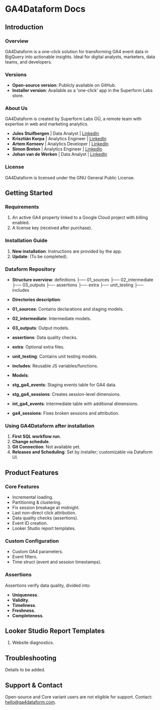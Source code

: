 # GA4Dataform Docs

## Introduction

### Overview
GA4Dataform is a one-click solution for transforming GA4 event data in BigQuery into actionable insights. Ideal for digital analysts, marketers, data teams, and developers.

### Versions
- **Open-source version**: Publicly available on GitHub.
- **Installer version**: Available as a 'one-click' app in the Superform Labs store.

### About Us
GA4Dataform is created by Superform Labs OÜ, a remote team with expertise in web and marketing analytics.

- **Jules Stuifbergen** | Data Analyst | [LinkedIn](https://www.linkedin.com)
- **Krisztián Korpa** | Analytics Engineer | [LinkedIn](https://www.linkedin.com)
- **Artem Korneev** | Analytics Developer | [LinkedIn](https://www.linkedin.com)
- **Simon Breton** | Analytics Engineer | [LinkedIn](https://www.linkedin.com)
- **Johan van de Werken** | Data Analyst | [LinkedIn](https://www.linkedin.com)

### License
GA4Dataform is licensed under the GNU General Public License.

## Getting Started

### Requirements
1. An active GA4 property linked to a Google Cloud project with billing enabled.
2. A license key (received after purchase).

### Installation Guide
1. **New installation**: Instructions are provided by the app.
2. **Update**: (To be completed).

### Dataform Repository
- **Structure overview**:
definitions ├── 01_sources ├── 02_intermediate ├── 03_outputs ├── assertions ├── extra ├── unit_testing ├── includes


- **Directories description**:
- **01_sources**: Contains declarations and staging models.
- **02_intermediate**: Intermediate models.
- **03_outputs**: Output models.
- **assertions**: Data quality checks.
- **extra**: Optional extra files.
- **unit_testing**: Contains unit testing models.
- **includes**: Reusable JS variables/functions.

- **Models**:
- **stg_ga4_events**: Staging events table for GA4 data.
- **stg_ga4_sessions**: Creates session-level dimensions.
- **int_ga4_events**: Intermediate table with additional dimensions.
- **ga4_sessions**: Fixes broken sessions and attribution.

### Using GA4Dataform after installation
1. **First SQL workflow run**.
2. **Change schedule**.
3. **Git Connection**: Not available yet.
4. **Releases and Scheduling**: Set by installer; customizable via Dataform UI.

## Product Features

### Core Features
- Incremental loading.
- Partitioning & clustering.
- Fix session breakage at midnight.
- Last non-direct click attribution.
- Data quality checks (assertions).
- Event ID creation.
- Looker Studio report templates.

### Custom Configuration
- Custom GA4 parameters.
- Event filters.
- Time struct (event and session timestamps).

### Assertions
Assertions verify data quality, divided into:
- **Uniqueness**.
- **Validity**.
- **Timeliness**.
- **Freshness**.
- **Completeness**.

## Looker Studio Report Templates
1. Website diagnostics.

## Troubleshooting
Details to be added.

## Support & Contact
Open-source and Core variant users are not eligible for support. Contact: hello@ga4dataform.com.
